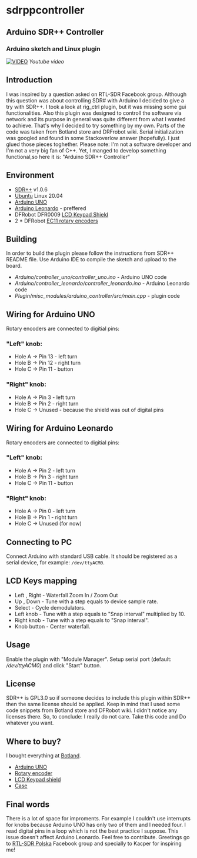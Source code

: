 # sdrppcontroller
## Arduino SDR++ Controller
### Arduino sketch and Linux plugin

[![VIDEO](https://img.youtube.com/vi/_txrEIK9pqs/0.jpg)](https://youtu.be/_txrEIK9pqs)
_Youtube video_

## Introduction
I was inspired by a question asked on RTL-SDR Facebook group. Although this question was 
about controlling SDR# with Arduino I decided to give a try with SDR++. I took a look at 
rig_ctrl plugin, but it was missing some gui functionalities. Also this plugin was 
designed to controll the software via network and its purpose in general was quite different 
from what I wanted to achieve. That's why I decided to try something by my own.
Parts of the code was taken from Botland store and DRFrobot wiki. Serial initialization was 
googled and found in some Stackoverlow answer (hopefully). I just glued those pieces toghether. 
Please note: I'm not a software developer and I'm not a very big fan of C++. Yet, I manged to 
develop something functional,so here it is: "Arduino SDR++ Controller"

## Environment
* [SDR++](https://github.com/AlexandreRouma/SDRPlusPlus) v1.0.6 
* [Ubuntu](https://ubuntu.com/) Linux 20.04
* [Arduino UNO](https://www.arduino.cc/en/main/arduinoBoardUno)
* [Arduino Leonardo](https://www.arduino.cc/en/main/arduinoBoardLeonardo) - preffered
* DFRobot DFR0009 [LCD Keypad Shield](https://wiki.dfrobot.com/LCD_KeyPad_Shield_For_Arduino_SKU__DFR0009)
* 2 * DFRobot [EC11 rotary encoders](https://wiki.dfrobot.com/EC11_Rotary_Encoder_Module_SKU__SEN0235)

## Building
In order to build the plugin please follow the instructions from SDR++ README file. Use Arduino IDE to compile the sketch and upload to the board. 
* _Arduino/controller_uno/controller_uno.ino_ - Arduino UNO code
* _Arduino/controller_leonardo/controller_leonardo.ino_ - Arduino Leonardo code
* _Plugin/misc_modules/arduino_controller/src/main.cpp_ - plugin code

## Wiring for Arduino UNO

Rotary encoders are connected to digitial pins:

### "Left" knob:
- Hole A -> Pin 13 - left turn
- Hole B -> Pin 12 - right turn
- Hole C -> Pin 11 - button

### "Right" knob:
- Hole A -> Pin 3 - left turn
- Hole B -> Pin 2 - right turn
- Hole C -> Unused - because the shield was out of digital pins 

## Wiring for Arduino Leonardo

Rotary encoders are connected to digitial pins:

### "Left" knob:
- Hole A -> Pin 2 - left turn
- Hole B -> Pin 3 - right turn
- Hole C -> Pin 11 - button

### "Right" knob:
- Hole A -> Pin 0 - left turn
- Hole B -> Pin 1 - right turn
- Hole C -> Unused (for now)


## Connecting to PC 
Connect Arduino with standard USB cable. It should be registered as a serial device, for example: `/dev/ttyACM0`. 

## LCD Keys mapping
- Left , Right - Waterfall Zoom In / Zoom Out
- Up , Down - Tune with a step equals to device sample rate.
- Select - Cycle demodulators. 
- Left knob - Tune with a step equals to "Snap interval" multiplied by 10.
- Right knob - Tune with a step equals to "Snap interval".
- Knob button - Center waterfall.

## Usage
Enable the plugin with "Module Manager". Setup serial port (default: _/dev/ttyACM0_) and click "Start" button.

## License 
SDR++ is GPL3.0 so if someone decides to include this plugin within SDR++ then the same 
license should be applied. Keep in mind that I used some code snippets from Botland store and DFRobot wiki.
I didn't notice any licenses there. So, to conclude: I really do not care. Take this code and Do whatever you want. 

## Where to buy? 
I bought everything at [Botland](https://www.botland.store/). 
- [Arduino UNO](https://botland.com.pl/arduino-seria-podstawowa-oryginalne-plytki/1060-arduino-uno-rev3-a000066-7630049200050.html)
- [Rotary encoder](https://botland.com.pl/enkodery/9533-czujnik-obrotu-impulsator-enkoder-obrotowy-dfrobot-ec11-5904422366674.html)
- [LCD Keypad shield](https://botland.com.pl/arduino-shield-klawiatury-i-wyswietlacze/2729-dfrobot-lcd-keypad-shield-v11-wyswietlacz-dla-arduino-5903351243780.html)
- [Case](https://botland.com.pl/obudowy-do-arduino/19020-obudowa-do-arduino-uno-z-lcd-keypad-shield-v11-czarno-przezroczysta-5904422362942.html)

## Final words
There is a lot of space for improments. For example I couldn't use interrupts for knobs because Arduino UNO has only two of them and I needed four. I read 
digital pins in a loop which is not the best practice I suppose. This issue doesn't affect Arduino Leonardo. Feel free to contribute. 
Greetings go to [RTL-SDR Polska](https://www.facebook.com/groups/2628926590655863) Facebook group and specially to Kacper for inspiring me!

